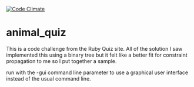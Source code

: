 [![Code Climate](https://codeclimate.com/github/ShaneDelmore/animal_quiz.png)](https://codeclimate.com/github/ShaneDelmore/animal_quiz)

animal_quiz
===========
This is a code challenge from the Ruby Quiz site.  All of the solution I saw implemented this using a binary tree but it felt like a better fit for constraint propagation to me so I put together a sample.

run with the -gui command line parameter to use a graphical user interface instead of the usual command line.
